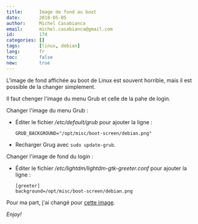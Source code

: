 ```yaml
---
title:      Image de fond au boot
date:       2018-05-05
author:     Michel Casabianca
email:      michel.casabianca@gmail.com
id:         174
categories: []
tags:       [linux, debian]
lang:       fr
toc:        false
new:        true
---
```


L'image de fond affichée au boot de Linux est souvent horrible, mais il est possible de la changer simplement.

<!--more-->

Il faut chenger l'image du menu Grub et celle de la pahe de login.

Changer l'image du menu Grub :

- Éditer le fichier */etc/default/grub* pour ajouter la ligne :

    ```
    GRUB_BACKGROUND="/opt/misc/boot-screen/debian.png"
    ```

- Recharger Grug avec `sudo update-grub`.

Changer l'image de fond du login :

- Éditer le fichier */etc/lightdm/lightdm-gtk-greeter.conf* pour ajouter la ligne :

    ```
    [greeter]
    background=/opt/misc/boot-screen/debian.png
    ```

Pour ma part, j'ai changé pour [cette image](debian.jpg).

*Enjoy!*
